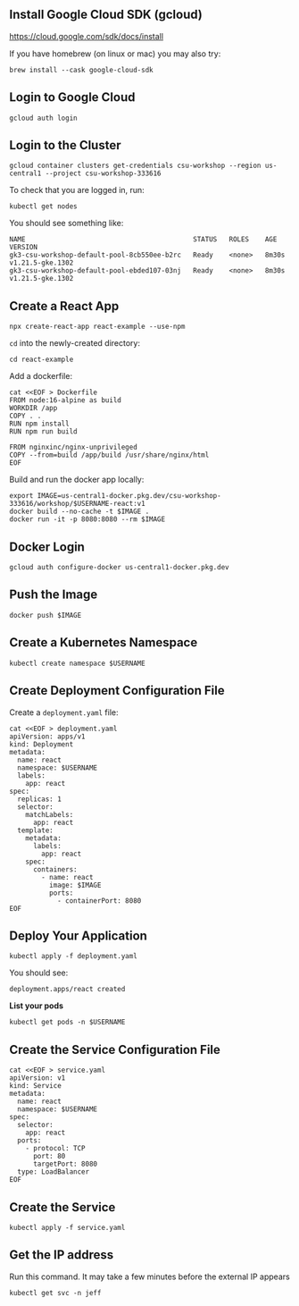 ## Install Google Cloud SDK (gcloud)

https://cloud.google.com/sdk/docs/install

If you have homebrew (on linux or mac) you may also try:

```
brew install --cask google-cloud-sdk
```

## Login to Google Cloud

```
gcloud auth login
```

## Login to the Cluster

```
gcloud container clusters get-credentials csu-workshop --region us-central1 --project csu-workshop-333616
```

To check that you are logged in, run:

```
kubectl get nodes
```

You should see something like:

```
NAME                                          STATUS   ROLES    AGE     VERSION
gk3-csu-workshop-default-pool-8cb550ee-b2rc   Ready    <none>   8m30s   v1.21.5-gke.1302
gk3-csu-workshop-default-pool-ebded107-03nj   Ready    <none>   8m30s   v1.21.5-gke.1302
```

## Create a React App

```
npx create-react-app react-example --use-npm
```

`cd` into the newly-created directory:

```
cd react-example
```

Add a dockerfile:

```
cat <<EOF > Dockerfile
FROM node:16-alpine as build
WORKDIR /app
COPY . .
RUN npm install
RUN npm run build

FROM nginxinc/nginx-unprivileged
COPY --from=build /app/build /usr/share/nginx/html
EOF
```

Build and run the docker app locally:

```
export IMAGE=us-central1-docker.pkg.dev/csu-workshop-333616/workshop/$USERNAME-react:v1
docker build --no-cache -t $IMAGE .
docker run -it -p 8080:8080 --rm $IMAGE
```

## Docker Login

```
gcloud auth configure-docker us-central1-docker.pkg.dev
```

## Push the Image

```
docker push $IMAGE
```

## Create a Kubernetes Namespace

```
kubectl create namespace $USERNAME
```

## Create Deployment Configuration File

Create a `deployment.yaml` file:

```
cat <<EOF > deployment.yaml
apiVersion: apps/v1
kind: Deployment
metadata:
  name: react
  namespace: $USERNAME
  labels:
    app: react
spec:
  replicas: 1
  selector:
    matchLabels:
      app: react
  template:
    metadata:
      labels:
        app: react
    spec:
      containers:
        - name: react
          image: $IMAGE
          ports:
            - containerPort: 8080
EOF
```

## Deploy Your Application

```
kubectl apply -f deployment.yaml
```

You should see:

```
deployment.apps/react created
```

**List your pods**

```
kubectl get pods -n $USERNAME
```

## Create the Service Configuration File

```
cat <<EOF > service.yaml
apiVersion: v1
kind: Service
metadata:
  name: react
  namespace: $USERNAME
spec:
  selector:
    app: react
  ports:
    - protocol: TCP
      port: 80
      targetPort: 8080
  type: LoadBalancer
EOF
```

## Create the Service

```
kubectl apply -f service.yaml
```

## Get the IP address

Run this command. It may take a few minutes before the external IP appears

```
kubectl get svc -n jeff
```